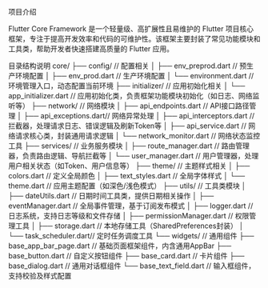 项目介绍

Flutter Core Framework 是一个轻量级、高扩展性且易维护的 Flutter 项目核心框架，专注于提高开发效率和代码的可维护性。该框架主要封装了常见功能模块和工具类，帮助开发者快速搭建高质量的 Flutter 应用。

目录结构说明
core/
├── config/                // 配置相关
│   ├── env_preprod.dart   // 预生产环境配置
│   ├── env_prod.dart      // 生产环境配置
│   └── environment.dart   // 环境管理入口，动态配置当前环境
├── initializer/           // 应用初始化相关
│   └── app_initializer.dart // 应用初始化类，负责框架功能模块初始化（如日志、网络监听等）
├── network/               // 网络模块
│   ├── api_endpoints.dart // API接口路径管理
│   ├── api_exceptions.dart// 网络异常处理
│   ├── api_interceptors.dart // 拦截器，处理请求日志、错误逻辑及刷新Token等
│   ├── api_service.dart   // 网络请求核心类，封装通用请求逻辑
│   └── network_monitor.dart // 网络状态监控工具
├── services/              // 业务服务模块
│   ├── route_manager.dart // 路由管理器，负责路由逻辑、导航拦截等
│   └── user_manager.dart  // 用户管理器，处理用户相关状态（如Token、用户信息等）
├── theme/                 // 主题样式相关
│   ├── colors.dart        // 定义全局颜色
│   ├── text_styles.dart   // 全局字体样式
│   └── theme.dart         // 应用主题配置（如深色/浅色模式）
├── utils/                 // 工具类模块
│   ├── dateUtils.dart     // 日期时间工具类，提供日期相关操作
│   ├── eventManager.dart  // 全局事件管理，基于订阅发布模式
│   ├── logger.dart        // 日志系统，支持日志等级和文件存储
│   ├── permissionManager.dart // 权限管理工具
│   ├── storage.dart       // 本地存储工具（SharedPreferences封装）
│   └── task_scheduler.dart// 定时任务调度工具
└── widgets/               // 通用组件
    ├── base_app_bar_page.dart // 基础页面框架组件，内含通用AppBar
    ├── base_button.dart   // 自定义按钮组件
    ├── base_card.dart     // 卡片组件
    ├── base_dialog.dart   // 通用对话框组件
    └── base_text_field.dart // 输入框组件，支持校验及样式配置
